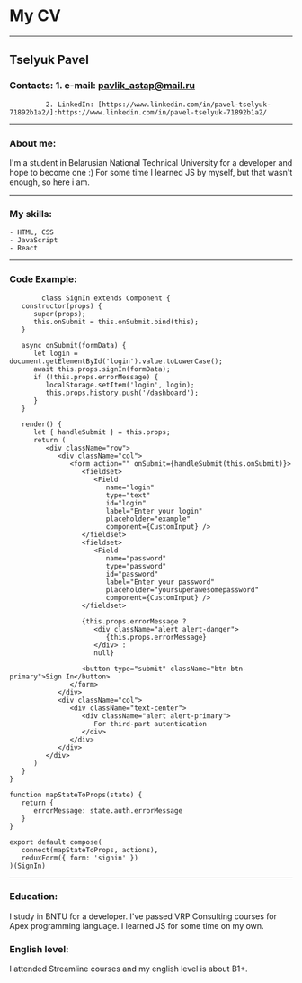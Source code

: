 # My CV
***
## Tselyuk Pavel
### Contacts: 1. e-mail: pavlik_astap@mail.ru
             2. LinkedIn: [https://www.linkedin.com/in/pavel-tselyuk-71892b1a2/]:https://www.linkedin.com/in/pavel-tselyuk-71892b1a2/
***
### About me:
  I'm a student in Belarusian National Technical University for a developer and hope to become one :) For some time I learned JS by myself, but that wasn't enough, so here i am.
  ***
  ### My skills:
    - HTML, CSS
    - JavaScript
    - React
***
### Code Example:
``` 
        class SignIn extends Component {
   constructor(props) {
      super(props);
      this.onSubmit = this.onSubmit.bind(this);
   }

   async onSubmit(formData) {
      let login = document.getElementById('login').value.toLowerCase();
      await this.props.signIn(formData);
      if (!this.props.errorMessage) {
         localStorage.setItem('login', login);
         this.props.history.push('/dashboard');
      }
   }

   render() {
      let { handleSubmit } = this.props;
      return (
         <div className="row">
            <div className="col">
               <form action="" onSubmit={handleSubmit(this.onSubmit)}>
                  <fieldset>
                     <Field
                        name="login"
                        type="text"
                        id="login"
                        label="Enter your login"
                        placeholder="example"
                        component={CustomInput} />
                  </fieldset>
                  <fieldset>
                     <Field
                        name="password"
                        type="password"
                        id="password"
                        label="Enter your password"
                        placeholder="yoursuperawesomepassword"
                        component={CustomInput} />
                  </fieldset>

                  {this.props.errorMessage ?
                     <div className="alert alert-danger">
                        {this.props.errorMessage}
                     </div> :
                     null}

                  <button type="submit" className="btn btn-primary">Sign In</button>
               </form>
            </div>
            <div className="col">
               <div className="text-center">
                  <div className="alert alert-primary">
                     For third-part autentication
                  </div>
               </div>
            </div>
         </div>
      )
   }
}

function mapStateToProps(state) {
   return {
      errorMessage: state.auth.errorMessage
   }
}

export default compose(
   connect(mapStateToProps, actions),
   reduxForm({ form: 'signin' })
)(SignIn)
```
  ***
  ### Education:
  I study in BNTU for a developer. I've passed VRP Consulting courses for Apex programming language. I learned JS for some time on my own.
  ### English level:
  I attended Streamline courses and my english level is about B1+.
